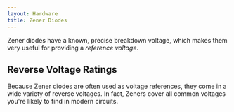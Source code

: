 ```yaml
---
layout: Hardware
title: Zener Diodes
---
```


Zener diodes have a known, precise breakdown voltage, which makes them very useful for providing a _reference voltage_.

## Reverse Voltage Ratings

Because Zener diodes are often used as voltage references, they come in a wide variety of reverse voltages. In fact, Zeners cover all common voltages you're likely to find in modern circuits.